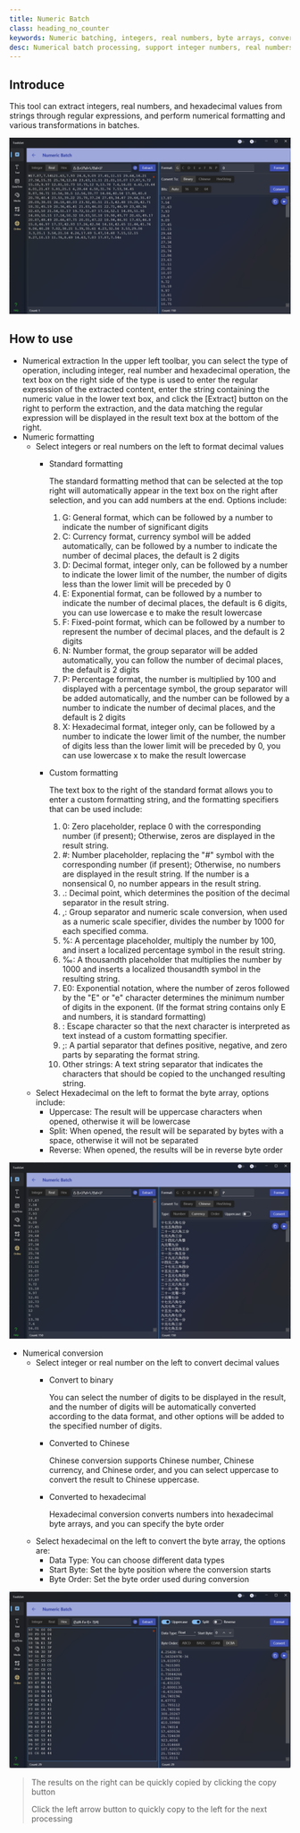 ```yaml
---
title: Numeric Batch
class: heading_no_counter
keywords: Numeric batching, integers, real numbers, byte arrays, conversions, endians
desc: Numerical batch processing, support integer numbers, real numbers, hexadecimal extraction, and various conversions
---
```


## Introduce

This tool can extract integers, real numbers, and hexadecimal values from strings through regular expressions, and perform numerical formatting and various transformations in batches.

![](../../assets/images/ToolsSet/TSNNumBatch1.png)

## How to use

* Numerical extraction
  In the upper left toolbar, you can select the type of operation, including integer, real number and hexadecimal operation, the text box on the right side of the type is used to enter the regular expression of the extracted content, enter the string containing the numeric value in the lower text box, and click the [Extract] button on the right to perform the extraction, and the data matching the regular expression will be displayed in the result text box at the bottom of the right.
* Numeric formatting
  * Select integers or real numbers on the left to format decimal values
    * Standard formatting
      
      The standard formatting method that can be selected at the top right will automatically appear in the text box on the right after selection, and you can add numbers at the end.
      Options include:
      1. G: General format, which can be followed by a number to indicate the number of significant digits
      2. C: Currency format, currency symbol will be added automatically, can be followed by a number to indicate the number of decimal places, the default is 2 digits
      3. D: Decimal format, integer only, can be followed by a number to indicate the lower limit of the number, the number of digits less than the lower limit will be preceded by 0
      4. E: Exponential format, can be followed by a number to indicate the number of decimal places, the default is 6 digits, you can use lowercase e to make the result lowercase
      5. F: Fixed-point format, which can be followed by a number to represent the number of decimal places, and the default is 2 digits
      6. N: Number format, the group separator will be added automatically, you can follow the number of decimal places, the default is 2 digits
      7. P: Percentage format, the number is multiplied by 100 and displayed with a percentage symbol, the group separator will be added automatically, and the number can be followed by a number to indicate the number of decimal places, and the default is 2 digits
      8. X: Hexadecimal format, integer only, can be followed by a number to indicate the lower limit of the number, the number of digits less than the lower limit will be preceded by 0, you can use lowercase x to make the result lowercase
    * Custom formatting

      The text box to the right of the standard format allows you to enter a custom formatting string, and the formatting specifiers that can be used include:
      1. 0: Zero placeholder, replace 0 with the corresponding number (if present); Otherwise, zeros are displayed in the result string.
      2. #: Number placeholder, replacing the "#" symbol with the corresponding number (if present); Otherwise, no numbers are displayed in the result string. If the number is a nonsensical 0, no number appears in the result string.
      3. .: Decimal point, which determines the position of the decimal separator in the result string.
      4. ,: Group separator and numeric scale conversion, when used as a numeric scale specifier, divides the number by 1000 for each specified comma.
      5. %: A percentage placeholder, multiply the number by 100, and insert a localized percentage symbol in the result string.
      6. ‰: A thousandth placeholder that multiplies the number by 1000 and inserts a localized thousandth symbol in the resulting string.
      7. E0: Exponential notation, where the number of zeros followed by the "E" or "e" character determines the minimum number of digits in the exponent. (If the format string contains only E and numbers, it is standard formatting)
      8. \: Escape character so that the next character is interpreted as text instead of a custom formatting specifier.
      9. ;: A partial separator that defines positive, negative, and zero parts by separating the format string.
      10. Other strings: A text string separator that indicates the characters that should be copied to the unchanged resulting string.
  * Select Hexadecimal on the left to format the byte array, options include:
    * Uppercase: The result will be uppercase characters when opened, otherwise it will be lowercase
    * Split: When opened, the result will be separated by bytes with a space, otherwise it will not be separated
    * Reverse: When opened, the results will be in reverse byte order
  
![](../../assets/images/ToolsSet/TSNNumBatch2.png)

* Numerical conversion
  * Select integer or real number on the left to convert decimal values
    * Convert to binary
  
      You can select the number of digits to be displayed in the result, and the number of digits will be automatically converted according to the data format, and other options will be added to the specified number of digits.
    * Converted to Chinese
      
      Chinese conversion supports Chinese number, Chinese currency, and Chinese order, and you can select uppercase to convert the result to Chinese uppercase.
    * Converted to hexadecimal

      Hexadecimal conversion converts numbers into hexadecimal byte arrays, and you can specify the byte order
  * Select hexadecimal on the left to convert the byte array, the options are:
    * Data Type: You can choose different data types
    * Start Byte: Set the byte position where the conversion starts
    * Byte Order: Set the byte order used during conversion

![](../../assets/images/ToolsSet/TSNNumBatch3.png)

> The results on the right can be quickly copied by clicking the copy button
> 
> Click the left arrow button to quickly copy to the left for the next processing